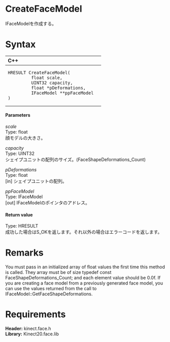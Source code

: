 CreateFaceModel  
===============  

IFaceModelを作成する。 <span id="syntaxSection"></span>

Syntax  
======  

<table>
<colgroup>
<col width="100%" />
</colgroup>
<thead>
<tr class="header">
<th align="left">C++</th>
</tr>
</thead>
<tbody>
<tr class="odd">
<td align="left"><pre><code>HRESULT CreateFaceModel(  
         float scale,  
         UINT32 capacity,  
         float *pDeformations,  
         IFaceModel **ppFaceModel  
)</code></pre></td>
</tr>
</tbody>
</table>

<span id="ID4EG"></span>
#### Parameters  

*scale*    
Type: float  
顔モデルの大きさ。  

*capacity*    
Type: UINT32  
シェイプユニットの配列のサイズ。(FaceShapeDeformations_Count)  

*pDeformations*    
Type: float  
[in] シェイプユニットの配列。  

*ppFaceModel*    
Type: IFaceModel  
[out] IFaceModelのポインタのアドレス。  

<span id="ID4EN"></span>
#### Return value  

Type: HRESULT  
成功した場合はS\_OKを返します。それ以外の場合はエラーコードを返します。  

<span id="remarks"></span>

Remarks  
=======  

You must pass in an initialized array of float values the first time this method is called. They array must be of size typedef const FaceShapeDeformations\_Count; and each element value should be 0.0f. If you are creating a face model from a previously generated face model, you can use the values returned from the call to IFaceModel::GetFaceShapeDeformations.  

<span id="requirements"></span>

Requirements  
============  

**Header:** kinect.face.h  
**Library:** Kinect20.face.lib  



<!--Please do not edit the data in the comment block below.-->
<!--
TOCTitle : CreateFaceModel
RLTitle : CreateFaceModel
KeywordK : CreateFaceModel
KeywordF : CreateFaceModel
KeywordF : Microsoft.Kinect.face.CreateFaceModel(float,UINT32,float,IFaceModel@)
KeywordA : M:Microsoft.Kinect.face.CreateFaceModel(float,UINT32,float,IFaceModel@)
AssetID : M:Microsoft.Kinect.face.CreateFaceModel(float,UINT32,float,IFaceModel@)
Locale : en-us
CommunityContent : 1
APIType : Managed
APILocation : 
APIName : Microsoft.Kinect.face.CreateFaceModel
TargetOS : Windows
TopicType : kbSyntax
DevLang : C++
DocSet : K4Wv2
ProjType : K4Wv2Proj
Technology : Kinect for Windows
Product : Kinect for Windows SDK v2
productversion : 20
-->
